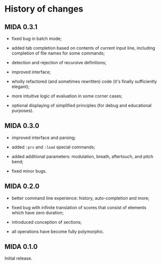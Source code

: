 # History of changes

## MIDA 0.3.1

* fixed bug in batch mode;

* added tab completion based on contents of current input line, including
  completion of file names for some commands;

* detection and rejection of recursive definitions;

* improved interface;

* wholly refactored (and sometimes rewritten) code (it's finally
  sufficiently elegant);

* more intuitive logic of evaluation in some corner cases;

* optional displaying of simplified principles (for debug and educational
  purposes).

## MIDA 0.3.0

* improved interface and parsing;

* added `:prv` and `:load` special commands;

* added additional parameters: modulation, breath, aftertouch, and pitch
  bend;

* fixed minor bugs.

## MIDA 0.2.0

* better command line experience: history, auto-completion and more;

* fixed bug with infinite translation of scores that consist of elements
  which have zero duration;

* introduced conception of sections;

* all operations have become fully polymorphic.

## MIDA 0.1.0

Initial release.
